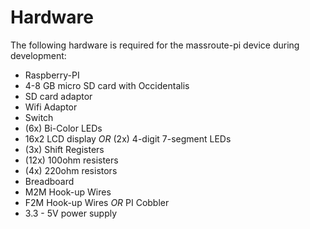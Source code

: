 Hardware
===
The following hardware is required for the massroute-pi device during development:

* Raspberry-PI
* 4-8 GB micro SD card with Occidentalis
* SD card adaptor
* Wifi Adaptor
* Switch
* (6x) Bi-Color LEDs
* 16x2 LCD display _OR_ (2x) 4-digit 7-segment LEDs
* (3x) Shift Registers
* (12x) 100ohm resisters
* (4x) 220ohm resistors
* Breadboard
* M2M Hook-up Wires
* F2M Hook-up Wires _OR_ PI Cobbler
* 3.3 - 5V power supply

